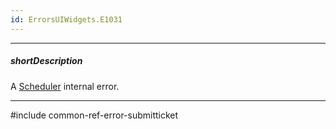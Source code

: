 ```yaml
---
id: ErrorsUIWidgets.E1031
---
```

---
##### shortDescription
A [Scheduler](/api-reference/10%20UI%20Widgets/dxScheduler '/Documentation/ApiReference/UI_Components/dxScheduler/') internal error.

---
#include common-ref-error-submitticket